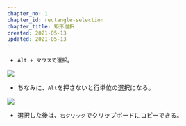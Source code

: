 ```yaml
---
chapter_no: 1
chapter_id: rectangle-selection
chapter_title: 矩形選択
created: 2021-05-13
updated: 2021-05-13
---
```

- `Alt + マウスで選択`。

![](https://cdn-ak.f.st-hatena.com/images/fotolife/f/fumokmm/20210513/20210513211934.png)

- ちなみに、`Alt`を押さないと行単位の選択になる。

![](https://cdn-ak.f.st-hatena.com/images/fotolife/f/fumokmm/20210513/20210513211429.png)

- 選択した後は、`右クリック`でクリップボードにコピーできる。
